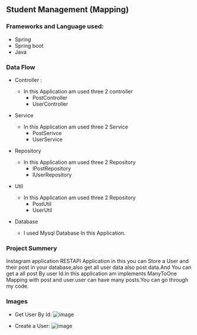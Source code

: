 ## Student Management (Mapping)
### Frameworks and Language used:
* Spring
* Spring boot
* Java

### Data Flow
* Controller : 
  * In this Application am used three 2 controller
    * PostController
    * UserController
  
* Service
  * In this Application am used three 2 Service
    * PostSerivce
    * UserService
 
* Repository
  * In this Application am used three 2 Repository
    * IPostRepository
    * IUserRepository
    
* Util
  * In this Application am used three 2 Repository
    * PostUtil
    * UserUtil
  
* Database
  * I used Mysql Database In this Application.


### Project Summery

Instagram application RESTAPI Application in this you can Store a User and their post in your database,also get all user data also post data.And You can get a all post By user Id.In this application am implements ManyToOne Mapping with post and user.user can have many posts.You can go through my code.


### Images 
  * Get User By Id:
![image](https://user-images.githubusercontent.com/98683881/222886562-3b349f39-9995-45fc-b0ac-bdcdcebffcb9.png)

  * Create a User:
![image](https://user-images.githubusercontent.com/98683881/222886659-953b8361-cd4c-4515-9282-fe3ff73a3aa1.png)


 
